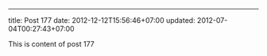 ---
title: Post 177
date: 2012-12-12T15:56:46+07:00
updated: 2012-07-04T00:27:43+07:00

This is content of post 177